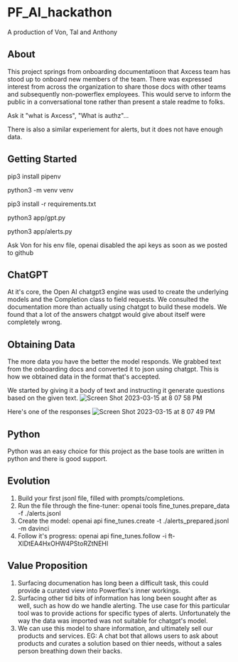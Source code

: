 # PF_AI_hackathon
A production of Von, Tal and Anthony

## About
This project springs from onboarding documentatioon that Axcess team has stood up to onboard new members of the team. There was expressed interest from across the organization to share those docs with other teams and subsequently non-powerflex employees. This would serve to inform the public in a conversational tone rather than present a stale readme to folks.

Ask it "what is Axcess", "What is authz"... 

There is also a similar experiement for alerts, but it does not have enough data.

## Getting Started

pip3 install pipenv

python3 -m venv venv

pip3 install -r requirements.txt

python3 app/gpt.py

python3 app/alerts.py

Ask Von for his env file, openai disabled the api keys as soon as we posted to github

## ChatGPT
At it's core, the Open AI chatgpt3 engine was used to create the underlying models and the Completion class to field requests. We consulted the documentation more than actually using chatgpt to build these models. We found that a lot of the answers chatgpt would give about itself were completely wrong. 

## Obtaining Data
The more data you have the better the model responds. We grabbed text from the onboarding docs and converted it to json using chatgpt. This is how we obtained data in the format that's accepted.

We started by giving it a body of text and instructing it generate questions based on the given text.
![Screen Shot 2023-03-15 at 8 07 58 PM](https://user-images.githubusercontent.com/96091647/225483868-3e747ac7-abbb-4c7b-baa5-2db354ffbf1d.png)


Here's one of the responses
![Screen Shot 2023-03-15 at 8 07 49 PM](https://user-images.githubusercontent.com/96091647/225483808-86536e55-8b02-49c7-a6e0-90e5133375f9.png)

## Python
Python was an easy choice for this project as the base tools are written in python and there is good support.

## Evolution
1. Build your first jsonl file, filled with prompts/completions.
2. Run the file through the fine-tuner: openai tools fine_tunes.prepare_data -f ./alerts.jsonl
3. Create the model: openai api fine_tunes.create -t ./alerts_prepared.jsonl -m davinci
4. Follow it's progress: openai api fine_tunes.follow -i ft-XIDtEA4HxOHW4PStoRZtNEHI

## Value Proposition
1. Surfacing documenation has long been a difficult task, this could provide a curated view into Powerflex's inner workings.
2. Surfacing other tid bits of information has long been sought after as well, such as how do we handle alerting. The use case for this particular tool was to provide actions for specific types of alerts. Unfortunately the way the data was imported was not suitable for chatgpt's model.
3. We can use this model to share information, and ultimately sell our products and services. EG: A chat bot that allows users to ask about products and curates a solution based on thier needs, without a sales person breathing down their backs.





